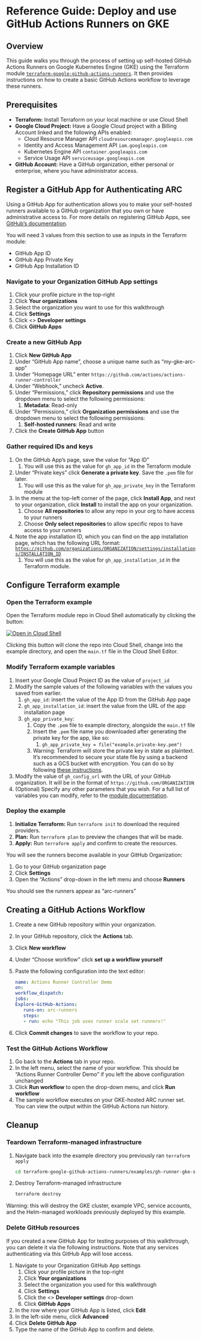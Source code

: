 # Reference Guide: Deploy and use GitHub Actions Runners on GKE

## Overview

This guide walks you through the process of setting up self-hosted GitHub
Actions Runners on Google Kubernetes Engine (GKE) using the Terraform module
[`terraform-google-github-actions-runners`](https://github.com/terraform-google-modules/terraform-google-github-actions-runners).
It then provides instructions on how to create a basic GitHub Actions workflow
to leverage these runners.

## Prerequisites

*   **Terraform:** Install Terraform on your local machine or use Cloud Shell  
*   **Google Cloud Project:** Have a Google Cloud project with a Billing Account
    linked and the following APIs enabled:  
    *   Cloud Resource Manager API `cloudresourcemanager.googleapis.com`  
    *   Identity and Access Management API `iam.googleapis.com`  
    *   Kubernetes Engine API `container.googleapis.com`  
    *   Service Usage API `serviceusage.googleapis.com`  
*   **GitHub Account:** Have a GitHub organization, either personal or
    enterprise, where you have administrator access.

## Register a GitHub App for Authenticating ARC

Using a GitHub App for authentication allows you to make your self-hosted
runners available to a GitHub organization that you own or have administrative
access to. For more details on registering GitHub Apps, see [GitHub’s documentation](https://docs.github.com/en/apps/creating-github-apps/registering-a-github-app/registering-a-github-app).

You will need 3 values from this section to use as inputs in the Terraform module:

*   GitHub App ID  
*   GitHub App Private Key  
*   GitHub App Installation ID

### Navigate to your Organization GitHub App settings

1.  Click your profile picture in the top-right  
2.  Click **Your organizations**  
3.  Select the organization you want to use for this walkthrough  
4.  Click **Settings**  
5.  Click \<\> **Developer settings**  
6.  Click **GitHub Apps**

### Create a new GitHub App

1.  Click **New GitHub App**
2.  Under “GitHub App name”, choose a unique name such as “my-gke-arc-app”
3.  Under “Homepage URL” enter `https://github.com/actions/actions-runner-controller`
4.  Under “Webhook,” uncheck **Active**.  
5.  Under “Permissions,” click **Repository permissions** and use the dropdown
    menu to select the following permissions:
    1.  **Metadata**: Read-only
6.  Under “Permissions,” click **Organization permissions** and use the dropdown
    menu to select the following permissions:
    1.  **Self-hosted runners**: Read and write
7.  Click the **Create GitHub App** button

### Gather required IDs and keys

1.  On the GitHub App’s page, save the value for “App ID”
    1.  You will use this as the value for `gh_app_id` in the Terraform module
2.  Under “Private keys” click **Generate a private key**. Save the `.pem` file
    for later.
    1.  You will use this as the value for `gh_app_private_key` in the Terraform
        module
3.  In the menu at the top-left corner of the page, click **Install App**, and
    next to your organization, click **Install** to install the app on your organization.
    1.  Choose **All repositories** to allow any repo in your org to have access
        to your runners
    2.  Choose **Only select repositories** to allow specific repos to have
        access to your runners
4.  Note the app installation ID, which you can find on the app installation
    page, which has the following URL format: [`https://github.com/organizations/ORGANIZATION/settings/installations/INSTALLATION_ID`](https://github.com/organizations/ORGANIZATION/settings/installations/INSTALLATION_ID)
    1.  You will use this as the value for `gh_app_installation_id` in the
        Terraform module.

## Configure Terraform example

### Open the Terraform example

Open the Terraform module repo in Cloud Shell automatically by clicking the button:

[![Open in Cloud Shell](https://gstatic.com/cloudssh/images/open-btn.svg)](https://shell.cloud.google.com/cloudshell/editor?cloudshell_git_repo=https%3A%2F%2Fgithub.com%2Fterraform-google-modules%2Fterraform-google-github-actions-runners&cloudshell_git_branch=master&cloudshell_open_in_editor=examples%2Fgh-runner-gke-simple%2Fmain.tf&cloudshell_workspace=examples%2Fgh-runner-gke-simple)

Clicking this button will clone the repo into Cloud Shell, change into the
example directory, and open the `main.tf` file in the Cloud Shell Editor.

### Modify Terraform example variables

1.  Insert your Google Cloud Project ID as the value of `project_id`
2.  Modify the sample values of the following variables with the values you
    saved from earlier.
    1.  `gh_app_id`: insert the value of the App ID from the GitHub App page
    2.  `gh_app_installation_id`: insert the value from the URL of the app
        installation page
    3.  `gh_app_private_key`:
        1.  Copy the `.pem` file to example directory, alongside the `main.tf` file
        2.  Insert the `.pem` file name you downloaded after generating the
            private key for the app, like so:
            1.  `gh_app_private_key = file("example.private-key.pem")`
        3.  Warning: Terraform will store the private key in state as plaintext.
            It’s recommended to secure your state file by using a backend such
            as a GCS bucket with encryption. You can do so by following [these instructions](https://cloud.google.com/docs/terraform/best-practices/security).
3.  Modify the value of `gh_config_url` with the URL of your GitHub
    organization. It will be in the format of `https://github.com/ORGANIZATION`
4.  (Optional) Specify any other parameters that you wish. For a full list of
    variables you can modify, refer to the [module documentation](https://github.com/terraform-google-modules/terraform-google-github-actions-runners/tree/master/modules/gh-runner-gke#inputs).

### Deploy the example

1.  **Initialize Terraform:** Run `terraform init` to download the required providers.
2.  **Plan:** Run `terraform plan` to preview the changes that will be made.
3.  **Apply:** Run `terraform apply` and confirm to create the resources.

You will see the runners become available in your GitHub Organization:

1.  Go to your GitHub organization page
2.  Click **Settings**
3.  Open the “Actions” drop-down in the left menu and choose **Runners**

You should see the runners appear as “arc-runners”

## Creating a GitHub Actions Workflow

1.  Create a new GitHub repository within your organization.  
2.  In your GitHub repository, click the **Actions** tab.  
3.  Click **New workflow**  
4.  Under “Choose workflow” click **set up a workflow yourself**
5.  Paste the following configuration into the text editor:

    ```yaml
    name: Actions Runner Controller Demo
    on:
    workflow_dispatch:
    jobs:
    Explore-GitHub-Actions:
       runs-on: arc-runners
       steps:
       - run: echo "This job uses runner scale set runners!"
    ```

6.  Click **Commit changes** to save the workflow to your repo.

### Test the GitHub Actions Workflow

1.  Go back to the **Actions** tab in your repo.  
2.  In the left menu, select the name of your workflow. This should be “Actions
    Runner Controller Demo” if you left the above configuration unchanged
3.  Click **Run workflow** to open the drop-down menu, and click
    **Run workflow**  
4.  The sample workflow executes on your GKE-hosted ARC runner set. You can view
    the output within the GitHub Actions run history.

## Cleanup

### Teardown Terraform-managed infrastructure

1.  Navigate back into the example directory you previously ran `terraform apply`

    ```bash
    cd terraform-google-github-actions-runners/examples/gh-runner-gke-simple/
    ```

2.  Destroy Terraform-managed infrastructure

    ```bash
    terraform destroy
    ```

Warning: this will destroy the GKE cluster, example VPC, service accounts, and
the Helm-managed workloads previously deployed by this example.

### Delete GitHub resources

If you created a new GitHub App for testing purposes of this walkthrough, you
can delete it via the following instructions. Note that any services
authenticating via this GitHub App will lose access.

1.  Navigate to your Organization GitHub App settings  
    1.  Click your profile picture in the top-right  
    2.  Click **Your organizations**  
    3.  Select the organization you used for this walkthrough  
    4.  Click **Settings**  
    5.  Click the \<\> **Developer settings** drop-down  
    6.  Click **GitHub Apps**  
2.  In the row where your GitHub App is listed, click **Edit**  
3.  In the left-side menu, click **Advanced**  
4.  Click **Delete GitHub App**  
5.  Type the name of the GitHub App to confirm and delete.
